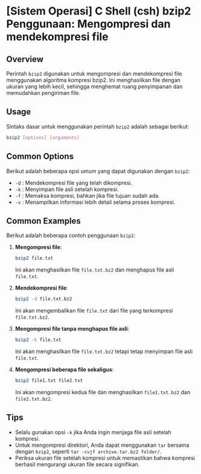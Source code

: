 # [Sistem Operasi] C Shell (csh) bzip2 Penggunaan: Mengompresi dan mendekompresi file

## Overview
Perintah `bzip2` digunakan untuk mengompresi dan mendekompresi file menggunakan algoritma kompresi bzip2. Ini menghasilkan file dengan ukuran yang lebih kecil, sehingga menghemat ruang penyimpanan dan memudahkan pengiriman file.

## Usage
Sintaks dasar untuk menggunakan perintah `bzip2` adalah sebagai berikut:

```bash
bzip2 [options] [arguments]
```

## Common Options
Berikut adalah beberapa opsi umum yang dapat digunakan dengan `bzip2`:

- `-d` : Mendekompresi file yang telah dikompresi.
- `-k` : Menyimpan file asli setelah kompresi.
- `-f` : Memaksa kompresi, bahkan jika file tujuan sudah ada.
- `-v` : Menampilkan informasi lebih detail selama proses kompresi.

## Common Examples
Berikut adalah beberapa contoh penggunaan `bzip2`:

1. **Mengompresi file**:
   ```bash
   bzip2 file.txt
   ```
   Ini akan menghasilkan file `file.txt.bz2` dan menghapus file asli `file.txt`.

2. **Mendekompresi file**:
   ```bash
   bzip2 -d file.txt.bz2
   ```
   Ini akan mengembalikan file `file.txt` dari file yang terkompresi `file.txt.bz2`.

3. **Mengompresi file tanpa menghapus file asli**:
   ```bash
   bzip2 -k file.txt
   ```
   Ini akan menghasilkan file `file.txt.bz2` tetapi tetap menyimpan file asli `file.txt`.

4. **Mengompresi beberapa file sekaligus**:
   ```bash
   bzip2 file1.txt file2.txt
   ```
   Ini akan mengompresi kedua file dan menghasilkan `file1.txt.bz2` dan `file2.txt.bz2`.

## Tips
- Selalu gunakan opsi `-k` jika Anda ingin menjaga file asli setelah kompresi.
- Untuk mengompresi direktori, Anda dapat menggunakan `tar` bersama dengan `bzip2`, seperti `tar -cvjf archive.tar.bz2 folder/`.
- Periksa ukuran file setelah kompresi untuk memastikan bahwa kompresi berhasil mengurangi ukuran file secara signifikan.